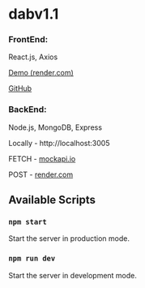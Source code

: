 # dabv1.1

### FrontEnd:

React.js, Axios

[Demo (render.com)](https://delivery-app-i4x3.onrender.com/)

[GitHub](https://github.com/andysmokk/dav1.2)

### BackEnd:

Node.js, MongoDB, Express

Locally - http://localhost:3005

FETCH - [mockapi.io](https://mockapi.io/)

POST - [render.com]()

## Available Scripts

### `npm start`

Start the server in production mode.

### `npm run dev`

Start the server in development mode.
